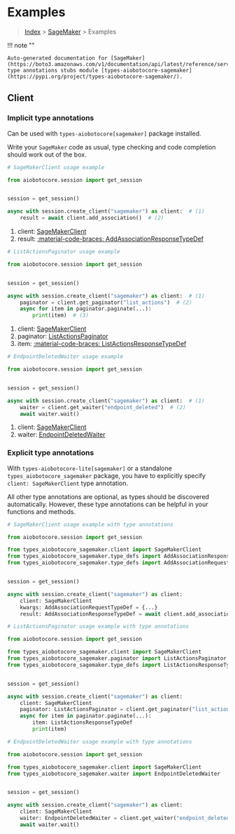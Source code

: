 # Examples

> [Index](../README.md) > [SageMaker](./README.md) > Examples

!!! note ""

    Auto-generated documentation for [SageMaker](https://boto3.amazonaws.com/v1/documentation/api/latest/reference/services/sagemaker.html#sagemaker)
    type annotations stubs module [types-aiobotocore-sagemaker](https://pypi.org/project/types-aiobotocore-sagemaker/).

## Client

### Implicit type annotations

Can be used with `types-aiobotocore[sagemaker]` package installed.

Write your `SageMaker` code as usual,
type checking and code completion should work out of the box.



```python
# SageMakerClient usage example

from aiobotocore.session import get_session


session = get_session()

async with session.create_client("sagemaker") as client:  # (1)
    result = await client.add_association()  # (2)
```

1. client: [SageMakerClient](./client.md)
2. result: [:material-code-braces: AddAssociationResponseTypeDef](./type_defs.md#addassociationresponsetypedef) 



```python
# ListActionsPaginator usage example

from aiobotocore.session import get_session


session = get_session()

async with session.create_client("sagemaker") as client:  # (1)
    paginator = client.get_paginator("list_actions")  # (2)
    async for item in paginator.paginate(...):
        print(item)  # (3)
```

1. client: [SageMakerClient](./client.md)
2. paginator: [ListActionsPaginator](./paginators.md#listactionspaginator)
3. item: [:material-code-braces: ListActionsResponseTypeDef](./type_defs.md#listactionsresponsetypedef) 



```python
# EndpointDeletedWaiter usage example

from aiobotocore.session import get_session


session = get_session()

async with session.create_client("sagemaker") as client:  # (1)
    waiter = client.get_waiter("endpoint_deleted")  # (2)
    await waiter.wait()
```

1. client: [SageMakerClient](./client.md)
2. waiter: [EndpointDeletedWaiter](./waiters.md#endpointdeletedwaiter)


### Explicit type annotations

With `types-aiobotocore-lite[sagemaker]`
or a standalone `types_aiobotocore_sagemaker` package, you have to explicitly specify
`client: SageMakerClient` type annotation.

All other type annotations are optional, as types should be discovered automatically.
However, these type annotations can be helpful in your functions and methods.


```python
# SageMakerClient usage example with type annotations

from aiobotocore.session import get_session

from types_aiobotocore_sagemaker.client import SageMakerClient
from types_aiobotocore_sagemaker.type_defs import AddAssociationResponseTypeDef
from types_aiobotocore_sagemaker.type_defs import AddAssociationRequestTypeDef


session = get_session()

async with session.create_client("sagemaker") as client:
    client: SageMakerClient
    kwargs: AddAssociationRequestTypeDef = {...}
    result: AddAssociationResponseTypeDef = await client.add_association(**kwargs)
```



```python
# ListActionsPaginator usage example with type annotations

from aiobotocore.session import get_session

from types_aiobotocore_sagemaker.client import SageMakerClient
from types_aiobotocore_sagemaker.paginator import ListActionsPaginator
from types_aiobotocore_sagemaker.type_defs import ListActionsResponseTypeDef


session = get_session()

async with session.create_client("sagemaker") as client:
    client: SageMakerClient
    paginator: ListActionsPaginator = client.get_paginator("list_actions")
    async for item in paginator.paginate(...):
        item: ListActionsResponseTypeDef
        print(item)
```



```python
# EndpointDeletedWaiter usage example with type annotations

from aiobotocore.session import get_session

from types_aiobotocore_sagemaker.client import SageMakerClient
from types_aiobotocore_sagemaker.waiter import EndpointDeletedWaiter


session = get_session()

async with session.create_client("sagemaker") as client:
    client: SageMakerClient
    waiter: EndpointDeletedWaiter = client.get_waiter("endpoint_deleted")
    await waiter.wait()
```
